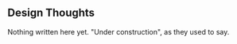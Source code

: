 Design Thoughts
---------------
Nothing written here yet. "Under construction", as they used to say.
